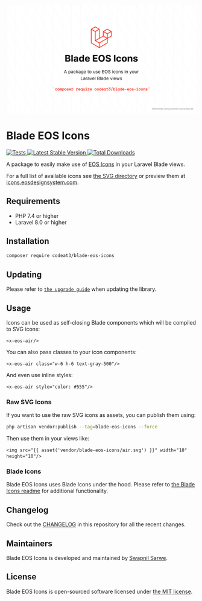 <p align="center">
    <img src="./socialcard-blade-eos-icons.png" width="1280" title="Social Card Blade EOS Icons">
</p>

# Blade EOS Icons

<a href="https://github.com/codeat3/blade-eos-icons/actions?query=workflow%3ATests">
    <img src="https://github.com/codeat3/blade-eos-icons/workflows/Tests/badge.svg" alt="Tests">
</a>
<a href="https://packagist.org/packages/codeat3/blade-eos-icons">
    <img src="https://img.shields.io/packagist/v/codeat3/blade-eos-icons" alt="Latest Stable Version">
</a>
<a href="https://packagist.org/packages/codeat3/blade-eos-icons">
    <img src="https://img.shields.io/packagist/dt/codeat3/blade-eos-icons" alt="Total Downloads">
</a>

A package to easily make use of [EOS Icons](https://gitlab.com/SUSE-UIUX/eos-icons) in your Laravel Blade views.

For a full list of available icons see [the SVG directory](resources/svg) or preview them at [icons.eosdesignsystem.com](https://icons.eosdesignsystem.com/).

## Requirements

- PHP 7.4 or higher
- Laravel 8.0 or higher

## Installation

```bash
composer require codeat3/blade-eos-icons
```

## Updating

Please refer to [`the upgrade guide`](UPGRADE.md) when updating the library.

## Usage

Icons can be used as self-closing Blade components which will be compiled to SVG icons:

```blade
<x-eos-air/>
```

You can also pass classes to your icon components:

```blade
<x-eos-air class="w-6 h-6 text-gray-500"/>
```

And even use inline styles:

```blade
<x-eos-air style="color: #555"/>
```

### Raw SVG Icons

If you want to use the raw SVG icons as assets, you can publish them using:

```bash
php artisan vendor:publish --tag=blade-eos-icons --force
```

Then use them in your views like:

```blade
<img src="{{ asset('vendor/blade-eos-icons/air.svg') }}" width="10" height="10"/>
```

### Blade Icons

Blade EOS Icons uses Blade Icons under the hood. Please refer to [the Blade Icons readme](https://github.com/blade-ui-kit/blade-icons) for additional functionality.

## Changelog

Check out the [CHANGELOG](CHANGELOG.md) in this repository for all the recent changes.

## Maintainers

Blade EOS Icons is developed and maintained by [Swapnil Sarwe](https://swapnilsarwe.com).

## License

Blade EOS Icons is open-sourced software licensed under [the MIT license](LICENSE.md).
